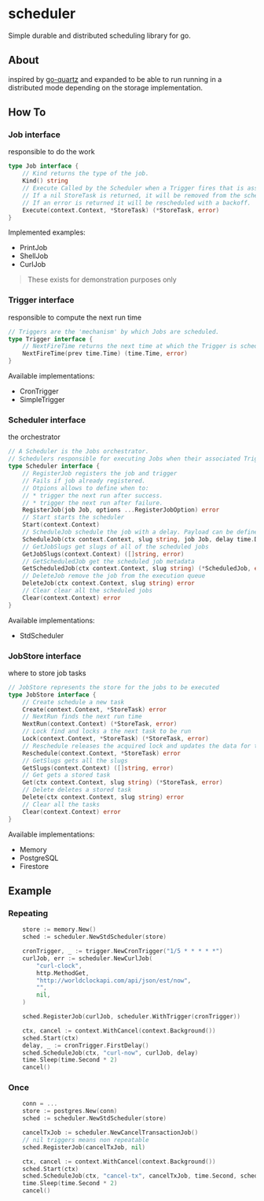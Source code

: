 # scheduler
Simple durable and distributed scheduling library for go.

## About
inspired by [go-quartz](https://github.com/reugn/go-quartz) and expanded to be able to run running in a distributed mode depending on the storage implementation.

## How To

### Job interface

responsible to do the work

```go
type Job interface {
    // Kind returns the type of the job.
    Kind() string
    // Execute Called by the Scheduler when a Trigger fires that is associated with the Job.
    // If a nil StoreTask is returned, it will be removed from the scheduler.
    // If an error is returned it will be rescheduled with a backoff.
    Execute(context.Context, *StoreTask) (*StoreTask, error)
}
```

Implemented examples:
- PrintJob
- ShellJob
- CurlJob

> These exists for demonstration purposes only

### Trigger interface

responsible to compute the next run time

```go
// Triggers are the 'mechanism' by which Jobs are scheduled.
type Trigger interface {
    // NextFireTime returns the next time at which the Trigger is scheduled to fire.
    NextFireTime(prev time.Time) (time.Time, error)
}
```

Available implementations:
- CronTrigger
- SimpleTrigger

### Scheduler interface
the orchestrator

```go
// A Scheduler is the Jobs orchestrator.
// Schedulers responsible for executing Jobs when their associated Triggers fire (when their scheduled time arrives).
type Scheduler interface {
	// RegisterJob registers the job and trigger
	// Fails if job already registered.
	// Otpions allows to define when to:
	// * trigger the next run after success.
	// * trigger the next run after failure.
	RegisterJob(job Job, options ...RegisterJobOption) error
	// Start starts the scheduler
	Start(context.Context)
	// ScheduleJob schedule the job with a delay. Payload can be defined as an option
	ScheduleJob(ctx context.Context, slug string, job Job, delay time.Duration, options ...ScheduleJobOption) error
	// GetJobSlugs get slugs of all of the scheduled jobs
	GetJobSlugs(context.Context) ([]string, error)
	// GetScheduledJob get the scheduled job metadata
	GetScheduledJob(ctx context.Context, slug string) (*ScheduledJob, error)
	// DeleteJob remove the job from the execution queue
	DeleteJob(ctx context.Context, slug string) error
	// Clear clear all the scheduled jobs
	Clear(context.Context) error
}
```

Available implementations:
- StdScheduler

### JobStore interface
where to store job tasks

```go
// JobStore represents the store for the jobs to be executed
type JobStore interface {
	// Create schedule a new task
	Create(context.Context, *StoreTask) error
	// NextRun finds the next run time
	NextRun(context.Context) (*StoreTask, error)
	// Lock find and locks a the next task to be run
	Lock(context.Context, *StoreTask) (*StoreTask, error)
	// Reschedule releases the acquired lock and updates the data for the next run
	Reschedule(context.Context, *StoreTask) error
	// GetSlugs gets all the slugs
	GetSlugs(context.Context) ([]string, error)
	// Get gets a stored task
	Get(ctx context.Context, slug string) (*StoreTask, error)
	// Delete deletes a stored task
	Delete(ctx context.Context, slug string) error
	// Clear all the tasks
	Clear(context.Context) error
}
```

Available implementations:
- Memory
- PostgreSQL
- Firestore

## Example

### Repeating

```go
    store := memory.New()
    sched := scheduler.NewStdScheduler(store)

    cronTrigger, _ := trigger.NewCronTrigger("1/5 * * * * *")
    curlJob, err := scheduler.NewCurlJob(
        "curl-clock",
        http.MethodGet, 
        "http://worldclockapi.com/api/json/est/now", 
        "", 
        nil,
    )

    sched.RegisterJob(curlJob, scheduler.WithTrigger(cronTrigger))

    ctx, cancel := context.WithCancel(context.Background())
    sched.Start(ctx)
    delay, _ := cronTrigger.FirstDelay()
    sched.ScheduleJob(ctx, "curl-now", curlJob, delay)
    time.Sleep(time.Second * 2)
    cancel()
```

### Once

```go
    conn = ...
    store := postgres.New(conn)
    sched := scheduler.NewStdScheduler(store)

    cancelTxJob := scheduler.NewCancelTransactionJob()
    // nil triggers means non repeatable
    sched.RegisterJob(cancelTxJob, nil) 

    ctx, cancel := context.WithCancel(context.Background())
    sched.Start(ctx)
    sched.ScheduleJob(ctx, "cancel-tx", cancelTxJob, time.Second, scheduler.WithPayload([]byte("9bfadfd6-8e62-4c58-9b6e-636d666b6643"))
    time.Sleep(time.Second * 2)
    cancel()
```
